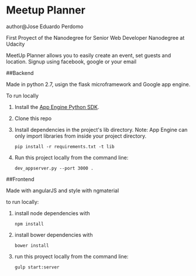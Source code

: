 # Meetup Planner
author@Jose Eduardo Perdomo

First Proyect of the Nanodegree for Senior Web Developer Nanodegree at Udacity

MeetUp Planner allows you to easily create an event, set guests and location.
Signup using facebook, google or your email

##Backend

Made in python 2.7, usign the flask microframework and Google app engine.

To run locally

1. Install the [App Engine Python SDK](https://developers.google.com/appengine/downloads).
2. Clone this repo
3. Install dependencies in the project's lib directory.
   Note: App Engine can only import libraries from inside your project directory.
   ```
   pip install -r requirements.txt -t lib
   ```
4. Run this project locally from the command line:

   ```
   dev_appserver.py --port 3000 .
   ```

##Frontend

Made with angularJS and style with ngmaterial

to run locally:
1. install node dependencies with
	```
	npm install
	```
2. install bower dependencies with
	```
	bower install
	```
3. run this proyect locally from the command line:
	```
	gulp start:server
	```